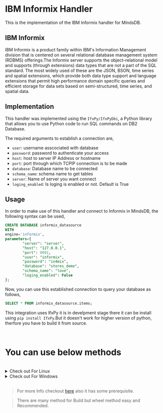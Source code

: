 # IBM Informix Handler

This is the implementation of the IBM Informix handler for MindsDB.

## IBM Informix
IBM Informix is a product family within IBM's Information Management division that is centered on several relational database management system (RDBMS) offerings.The Informix server supports the object–relational model and supports (through extensions) data types that are not a part of the SQL standard. The most widely used of these are the JSON, BSON, time series and spatial extensions, which provide both data type support and language extensions that permit high performance domain specific queries and efficient storage for data sets based on semi-structured, time series, and spatial data. 

## Implementation
This handler was implemented using the `IfxPy/IfxPyDbi`, a Python library that allows you to use Python code to run SQL commands on DB2 Database.

The required arguments to establish a connection are,
* `user`: username asscociated with database
* `password`: password to authenticate your access
* `host`: host to server IP Address or hostname
* `port`: port through which TCPIP connection is to be made
* `database`: Database name to be connected
* `schema_name`: schema name to get tables 
* `server`: Name of server you want connect
* `loging_enabled`: Is loging is enabled or not. Default is True

## Usage
In order to make use of this handler and connect to Informix in MindsDB, the following syntax can be used,
~~~~sql
CREATE DATABASE informix_datasource
WITH
engine='informix',
parameters={
        "server": "server",
        "host": "127.0.0.1",
        "port": 9091,
        "user": "informix",
        "password": "in4mix",
        "database": "stores_demo",
        "schema_name": "love",
        "loging_enabled": False
};
~~~~

Now, you can use this established connection to query your database as follows,
~~~~sql
SELECT * FROM informix_datasource.items;
~~~~


This integration uses IfxPy it is in develpment stage there it can be install using `pip install IfxPy`.But it doesn't work for higher version of python, therfore you have to build it from source.

<br>

# You can use below methods 
<br>



<details> 
  <summary> Check out For Linux </summary>

Below code download and extracts onedb-ODBC Driver use to make connection 


```bash

cd $HOME
mkdir Informix
cd Informix
mkdir -p home/informix/cli
wget https://hcl-onedb.github.io/odbc/OneDB-Linux64-ODBC-Driver.tar
sudo tar xvf  OneDB-Linux64-ODBC-Driver.tar -C ./home/informix/cli
rm OneDB-Linux64-ODBC-Driver.tar

```

* After running  above command you need to go in `.bashrc` file and add enviroment variable there

```bash
export INFORMIXDIR=$HOME/Informix/home/informix/cli/onedb-odbc-driver
export LD_LIBRARY_PATH=${LD_LIBRARY_PATH}${INFORMIXDIR}/lib:${INFORMIXDIR}/lib/esql:${INFORMIXDIR}/lib/cli
```
* Now you are done with setting Enviroment variable.
* Running below command clone IfxPy repo , build a wheel and install it .

```bash

pip install wheel
mkdir Temp
cd Temp
git clone https://github.com/OpenInformix/IfxPy.git
cd IfxPy/IfxPy
python setup.py bdist_wheel
pip install --find-links=./dist IfxPy
cd ..
cd ..
cd ..
rm -rf Temp



```


</details>

<details> 
  <summary> Check out For Windows </summary>

> Run Below Given Commands in CMD

```cmd
 cd $HOME
mkdir Informix
cd Informix
mkdir  /home/informix/cli
wget https://hcl-onedb.github.io/odbc/OneDB-Win64-ODBC-Driver.zip
tar xvf  OneDB-Win64-ODBC-Driver.zip -C ./home/informix/cli
del OneDB-Win64-ODBC-Driver.zip
```

* Above code will Download, Extract OneDB ODBC zip file.
* You need to add THis To ENViroment Variable
* `set INFORMIXDIR=$HOME/Informix/home/informix/cli/onedb-odbc-driver`
* Add  **`%INFORMIXDIR%\bin to PATH`**

* Below code will clone, build and install wheel
```cmd
pip install wheel
mkdir Temp
cd Temp
git clone https://github.com/OpenInformix/IfxPy.git
cd IfxPy/IfxPy
python setup.py bdist_wheel
pip install --find-links=./dist IfxPy
cd ..
cd ..
cd ..
rmdir Temp
```
</details>

<br>

> For more Info checkout [here](https://github.com/OpenInformix/IfxPy) also it has some prerequisite.

> There are many method for Build but wheel method easy and Recommended.

